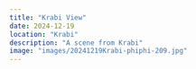 ```yaml
---
title: "Krabi View"
date: 2024-12-19
location: "Krabi"
description: "A scene from Krabi"
image: "images/20241219Krabi-phiphi-209.jpg"
---
```

